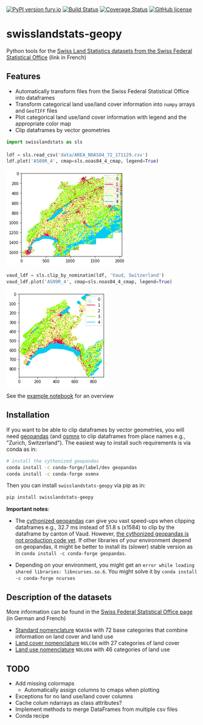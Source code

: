 [![PyPI version fury.io](https://badge.fury.io/py/swisslandstats-geopy.svg)](https://pypi.python.org/pypi/swisslandstats-geopy/)
[![Build Status](https://travis-ci.org/martibosch/swisslandstats-geopy.svg?branch=master)](https://travis-ci.org/martibosch/swisslandstats-geopy)
[![Coverage Status](https://coveralls.io/repos/github/martibosch/swisslandstats-geopy/badge.svg?branch=master)](https://coveralls.io/github/martibosch/swisslandstats-geopy?branch=master)
[![GitHub license](https://img.shields.io/github/license/martibosch/swisslandstats-geopy.svg)](https://github.com/martibosch/swisslandstats-geopy/blob/master/LICENSE.txt)

# swisslandstats-geopy

Python tools for the [Swiss Land Statistics datasets from the Swiss Federal Statistical Office](https://www.bfs.admin.ch/bfs/fr/home/services/geostat/geodonnees-statistique-federale/sol-utilisation-couverture/statistique-suisse-superficie.html) (link in French)

## Features

* Automatically transform files from the Swiss Federal Statistical Office into dataframes
* Transform categorical land use/land cover information into `numpy` arrays and `GeoTIFF` files
* Plot categorical land use/land cover information with legend and the appropriate color map
* Clip dataframes by vector geometries

```python
import swisslandstats as sls

ldf = sls.read_csv('data/AREA_NOAS04_72_171129.csv')
ldf.plot('AS09R_4', cmap=sls.noas04_4_cmap, legend=True)
```
![landstats](examples/landstats.png)

```python
vaud_ldf = sls.clip_by_nominatim(ldf, 'Vaud, Switzerland')
vaud_ldf.plot('AS09R_4', cmap=sls.noas04_4_cmap, legend=True)
```
![landstats-vaud](examples/landstats_vaud.png)

See the [example notebook](https://github.com/martibosch/swisslandstats-geopy/blob/master/examples/overview.ipynb) for an overview

## Installation

If you want to be able to clip dataframes by vector geometries, you will need [geopandas](https://github.com/geopandas/geopandas) (and [osmnx](https://github.com/gboeing/osmnx) to clip dataframes from place names e.g., "Zurich, Switzerland"). The easiest way to install such requirements is via conda as in:

``` bash
# install the cythonized geopandas
conda install -c conda-forge/label/dev geopandas
conda install -c conda-forge osmnx
```

Then you can install `swisslandstats-geopy` via pip as in:

``` bash
pip install swisslandstats-geopy
```

**Important notes**:

* The [cythonized geopandas](https://jorisvandenbossche.github.io/blog/2017/09/19/geopandas-cython/) can give you vast speed-ups when clipping dataframes e.g., 32.7 ms instead of 51.8 s (x1584) to clip by the dataframe by canton of Vaud. However, [the cythonized geopandas is not production code yet](https://github.com/geopandas/geopandas/issues/473). If other libraries of your environment depend on geopandas, it might be better to install its (slower) stable version as in `conda install -c conda-forge geopandas`.

* Depending on your environment, you might get an `error while loading shared libraries: libncurses.so.6`. You might solve it by `conda install -c conda-forge ncurses`

## Description of the datasets

More information can be found in the [Swiss Federal Statistical Office page](https://www.bfs.admin.ch/bfs/fr/home/services/geostat/geodonnees-statistique-federale/sol-utilisation-couverture/statistique-suisse-superficie.html) (in German and French)

* [Standard nomenclature](https://www.bfs.admin.ch/bfs/fr/home/services/geostat/geodonnees-statistique-federale/sol-utilisation-couverture/statistique-suisse-superficie/nomenclature-standard.html) `NOAS04` with 72 base categories that combine information on land cover and land use
* [Land cover nomenclature](https://www.bfs.admin.ch/bfs/fr/home/services/geostat/geodonnees-statistique-federale/sol-utilisation-couverture/statistique-suisse-superficie/occupation-sol.html) `NOLC04` with 27 categories of land cover
* [Land use nomenclature](https://www.bfs.admin.ch/bfs/fr/home/services/geostat/geodonnees-statistique-federale/sol-utilisation-couverture/statistique-suisse-superficie/utilisation-sol.html) `NOLU04` with 46 categories of land use


## TODO

* Add missing colormaps
  * Automatically assign columns to cmaps when plotting
* Exceptions for no land use/land cover columns
* Cache colum ndarrays as class attributes?
* Implement methods to merge DataFrames from multiple csv files
* Conda recipe
